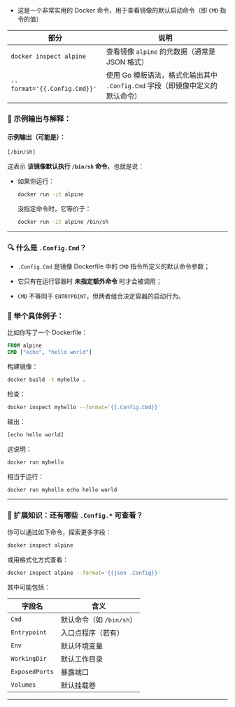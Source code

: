
- 这是一个非常实用的 Docker 命令，用于查看镜像的默认启动命令（即 `CMD` 指令的值）

|部分|说明|
|---|---|
|`docker inspect alpine`|查看镜像 `alpine` 的元数据（通常是 JSON 格式）|
|`--format='{{.Config.Cmd}}'`|使用 Go 模板语法，格式化输出其中 `.Config.Cmd` 字段（即镜像中定义的默认命令）|
### 🧩 示例输出与解释：

#### 示例输出（可能是）：

```bash
[/bin/sh]
```

这表示 **该镜像默认执行 `/bin/sh` 命令**。也就是说：

* 如果你运行：
    
    ```bash
    docker run -it alpine
    ```
    
    没指定命令时，它等价于：
    
    ```bash
    docker run -it alpine /bin/sh
    ```
    

* * *

### 🔍 什么是 `.Config.Cmd`？

* `.Config.Cmd` 是镜像 Dockerfile 中的 `CMD` 指令所定义的默认命令参数；
    
* 它只有在运行容器时 **未指定额外命令** 时才会被调用；
    
* `CMD` 不等同于 `ENTRYPOINT`，但两者组合决定容器的启动行为。

### 🧪 举个具体例子：

比如你写了一个 Dockerfile：

```dockerfile
FROM alpine
CMD ["echo", "hello world"]
```

构建镜像：

```bash
docker build -t myhello .
```

检查：

```bash
docker inspect myhello --format='{{.Config.Cmd}}'
```

输出：

```bash
[echo hello world]
```

这说明：

```bash
docker run myhello
```

相当于运行：

```bash
docker run myhello echo hello world
```

* * *

### 🧠 扩展知识：还有哪些 `.Config.*` 可查看？

你可以通过如下命令，探索更多字段：

```bash
docker inspect alpine
```

或用格式化方式查看：

```bash
docker inspect alpine --format='{{json .Config}}'
```

其中可能包括：

| 字段名 | 含义 |
| --- | --- |
| `Cmd` | 默认命令（如 `/bin/sh`） |
| `Entrypoint` | 入口点程序（若有） |
| `Env` | 默认环境变量 |
| `WorkingDir` | 默认工作目录 |
| `ExposedPorts` | 暴露端口 |
| `Volumes` | 默认挂载卷 |

* * *
